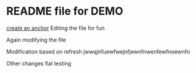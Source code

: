 # README file for DEMO
[create an anchor](#tarting-Anchor)
Editing the file for fun

Again modifying the file

Modification based on refresh jwwqjnfuewfwejnfjewnfnwenfewfnoewnfn

Other changes fial testing
